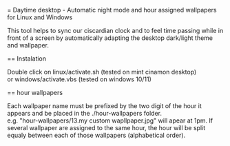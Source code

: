 = Daytime desktop - Automatic night mode and hour assigned wallpapers for Linux and Windows

This tool helps to sync our ciscardian clock and to feel time passing while in front of a screen by automatically adapting the desktop dark/light theme and wallpaper. 

== Instalation

Double click on linux/activate.sh (tested on mint cinamon desktop)  
or windows/activate.vbs (tested on windows 10/11)

== hour wallpapers

Each wallpaper name must be prefixed by the two digit of the hour it appears and be placed in the ./hour-wallpapers folder.  
e.g. "hour-wallpapers/13.my custom wapllpaper.jpg" will apear at 1pm.
If several wallpaper are assigned to the same hour, the hour will be split equaly between each of those wallpapers (alphabetical order).

